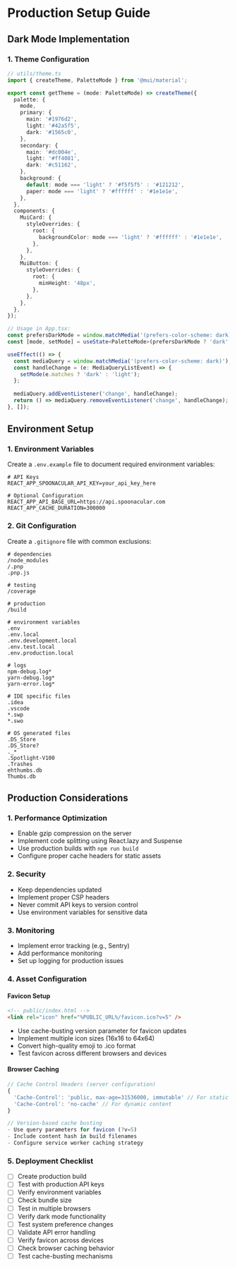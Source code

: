 # Production Setup Guide

## Dark Mode Implementation

### 1. Theme Configuration
```typescript
// utils/theme.ts
import { createTheme, PaletteMode } from '@mui/material';

export const getTheme = (mode: PaletteMode) => createTheme({
  palette: {
    mode,
    primary: {
      main: '#1976d2',
      light: '#42a5f5',
      dark: '#1565c0',
    },
    secondary: {
      main: '#dc004e',
      light: '#ff4081',
      dark: '#c51162',
    },
    background: {
      default: mode === 'light' ? '#f5f5f5' : '#121212',
      paper: mode === 'light' ? '#ffffff' : '#1e1e1e',
    },
  },
  components: {
    MuiCard: {
      styleOverrides: {
        root: {
          backgroundColor: mode === 'light' ? '#ffffff' : '#1e1e1e',
        },
      },
    },
    MuiButton: {
      styleOverrides: {
        root: {
          minHeight: '48px',
        },
      },
    },
  },
});

// Usage in App.tsx:
const prefersDarkMode = window.matchMedia('(prefers-color-scheme: dark)').matches;
const [mode, setMode] = useState<PaletteMode>(prefersDarkMode ? 'dark' : 'light');

useEffect(() => {
  const mediaQuery = window.matchMedia('(prefers-color-scheme: dark)');
  const handleChange = (e: MediaQueryListEvent) => {
    setMode(e.matches ? 'dark' : 'light');
  };
  
  mediaQuery.addEventListener('change', handleChange);
  return () => mediaQuery.removeEventListener('change', handleChange);
}, []);
```

## Environment Setup

### 1. Environment Variables
Create a `.env.example` file to document required environment variables:
```env
# API Keys
REACT_APP_SPOONACULAR_API_KEY=your_api_key_here

# Optional Configuration
REACT_APP_API_BASE_URL=https://api.spoonacular.com
REACT_APP_CACHE_DURATION=300000
```

### 2. Git Configuration
Create a `.gitignore` file with common exclusions:
```gitignore
# dependencies
/node_modules
/.pnp
.pnp.js

# testing
/coverage

# production
/build

# environment variables
.env
.env.local
.env.development.local
.env.test.local
.env.production.local

# logs
npm-debug.log*
yarn-debug.log*
yarn-error.log*

# IDE specific files
.idea
.vscode
*.swp
*.swo

# OS generated files
.DS_Store
.DS_Store?
._*
.Spotlight-V100
.Trashes
ehthumbs.db
Thumbs.db
```

## Production Considerations

### 1. Performance Optimization
- Enable gzip compression on the server
- Implement code splitting using React.lazy and Suspense
- Use production builds with `npm run build`
- Configure proper cache headers for static assets

### 2. Security
- Keep dependencies updated
- Implement proper CSP headers
- Never commit API keys to version control
- Use environment variables for sensitive data

### 3. Monitoring
- Implement error tracking (e.g., Sentry)
- Add performance monitoring
- Set up logging for production issues

### 4. Asset Configuration

#### Favicon Setup
```html
<!-- public/index.html -->
<link rel="icon" href="%PUBLIC_URL%/favicon.ico?v=5" />
```

- Use cache-busting version parameter for favicon updates
- Implement multiple icon sizes (16x16 to 64x64)
- Convert high-quality emoji to .ico format
- Test favicon across different browsers and devices

#### Browser Caching
```typescript
// Cache Control Headers (server configuration)
{
  'Cache-Control': 'public, max-age=31536000, immutable' // For static assets
  'Cache-Control': 'no-cache' // For dynamic content
}

// Version-based cache busting
- Use query parameters for favicon (?v=5)
- Include content hash in build filenames
- Configure service worker caching strategy
```

### 5. Deployment Checklist
- [ ] Create production build
- [ ] Test with production API keys
- [ ] Verify environment variables
- [ ] Check bundle size
- [ ] Test in multiple browsers
- [ ] Verify dark mode functionality
- [ ] Test system preference changes
- [ ] Validate API error handling
- [ ] Verify favicon across devices
- [ ] Check browser caching behavior
- [ ] Test cache-busting mechanisms
